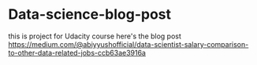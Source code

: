 # Data-science-blog-post
this is project for Udacity course
here's the blog post
https://medium.com/@abiyyushofficial/data-scientist-salary-comparison-to-other-data-related-jobs-ccb63ae3916a
